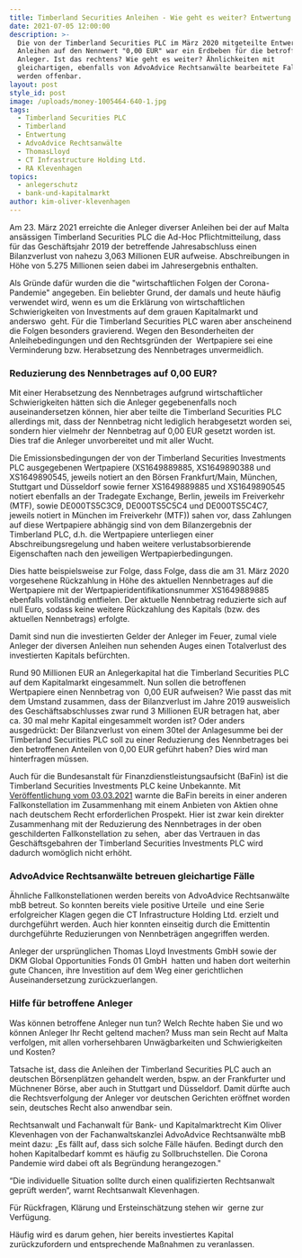 ```yaml
---
title: Timberland Securities Anleihen - Wie geht es weiter? Entwertung rechtmäßig?
date: 2021-07-05 12:00:00
description: >-
  Die von der Timberland Securities PLC im März 2020 mitgeteilte Entwertung von
  Anleihen auf den Nennwert "0,00 EUR" war ein Erdbeben für die betroffenen
  Anleger. Ist das rechtens? Wie geht es weiter? Ähnlichkeiten mit
  gleichartigen, ebenfalls von AdvoAdvice Rechtsanwälte bearbeitete Fallgruppen
  werden offenbar.
layout: post
style_id: post
image: /uploads/money-1005464-640-1.jpg
tags:
  - Timberland Securities PLC
  - Timberland
  - Entwertung
  - AdvoAdvice Rechtsanwälte
  - ThomasLloyd
  - CT Infrastructure Holding Ltd.
  - RA Klevenhagen
topics:
  - anlegerschutz
  - bank-und-kapitalmarkt
author: kim-oliver-klevenhagen
---
```

Am 23. März 2021 erreichte die Anleger diverser Anleihen bei der auf Malta ansässigen Timberland Securities PLC die Ad-Hoc Pflichtmitteilung, dass&nbsp; für das Geschäftsjahr 2019 der betreffende Jahresabschluss einen Bilanzverlust von nahezu 3,063 Millionen EUR aufweise. Abschreibungen in Höhe von 5.275 Millionen seien dabei im Jahresergebnis enthalten.

Als Gründe dafür wurden die die "wirtschaftlichen Folgen der Corona-Pandemie" angegeben. Ein beliebter Grund, der damals und heute häufig verwendet wird, wenn es um die Erklärung von wirtschaftlichen Schwierigkeiten von Investments auf dem grauen Kapitalmarkt und anderswo&nbsp; geht. Für die Timberland Securities PLC waren aber anscheinend die Folgen besonders gravierend. Wegen den Besonderheiten der Anleihebedingungen und den Rechtsgründen der &nbsp;Wertpapiere sei eine Verminderung bzw. Herabsetzung des Nennbetrages unvermeidlich.

### Reduzierung des Nennbetrages auf 0,00 EUR?

Mit einer Herabsetzung des Nennbetrages aufgrund wirtschaftlicher Schwierigkeiten hätten sich die Anleger gegebenenfalls noch auseinandersetzen können, hier aber teilte die Timberland Securities PLC allerdings mit, dass der Nennbetrag nicht lediglich herabgesetzt worden sei, sondern hier vielmehr der Nennbetrag auf 0,00 EUR gesetzt worden ist. Dies traf die Anleger unvorbereitet und mit aller Wucht.

Die Emissionsbedingungen der von der Timberland Securities Investments PLC ausgegebenen Wertpapiere (XS1649889885, XS1649890388 und XS1649890545, jeweils notiert an den Börsen Frankfurt/Main, München, Stuttgart und Düsseldorf sowie ferner XS1649889885 und XS1649890545 notiert ebenfalls an der Tradegate Exchange, Berlin, jeweils im Freiverkehr (MTF), sowie DE000TS5C3C9, DE000TS5C5C4 und DE000TS5C4C7, jeweils notiert in München im Freiverkehr (MTF)) sahen vor, dass Zahlungen auf diese Wertpapiere abhängig sind von dem Bilanzergebnis der Timberland PLC, d.h. die Wertpapiere unterliegen einer Abschreibungsregelung und haben weitere verlustabsorbierende Eigenschaften nach den jeweiligen Wertpapierbedingungen.

Dies hatte beispielsweise zur Folge, dass Folge, dass die am 31. März 2020 vorgesehene Rückzahlung in Höhe des aktuellen Nennbetrages auf die Wertpapiere mit der Wertpapieridentifikationsnummer XS1649889885 ebenfalls vollständig entfielen. Der aktuelle Nennbetrag reduzierte sich auf null Euro, sodass keine weitere Rückzahlung des Kapitals (bzw. des aktuellen Nennbetrags) erfolgte.

Damit sind nun die investierten Gelder der Anleger im Feuer, zumal viele Anleger der diversen Anleihen nun sehenden Auges einen Totalverlust des investierten Kapitals befürchten.&nbsp;

Rund 90 Millionen EUR an Anlegerkapital hat die Timberland Securities PLC auf dem Kapitalmarkt eingesammelt. Nun sollen die betroffenen Wertpapiere einen Nennbetrag von&nbsp; 0,00 EUR aufweisen? Wie passt das mit dem Umstand zusammen, dass der Bilanzverlust im Jahre 2019 ausweislich des Geschäftsabschlusses zwar rund 3 Millionen EUR betragen hat, aber ca. 30 mal mehr Kapital eingesammelt worden ist? Oder anders ausgedrückt: Der Bilanzverlust von einem 30tel der Anlagesumme bei der Timberland Securities PLC soll zu einer Reduzierung des Nennbetrages bei den betroffenen Anteilen von 0,00 EUR geführt haben? Dies wird man hinterfragen müssen.

Auch für die Bundesanstalt für Finanzdienstleistungsaufsicht (BaFin) ist die Timberland Securities Investments PLC keine Unbekannte. Mit [Veröffentlichung vom 03.03.2021](https://www.bafin.de/SharedDocs/Veroeffentlichungen/DE/Verbrauchermitteilung/weitere/2021/meldung_210303_Timberland_Securities_Investment_plc.html) warnte die BaFin bereits in einer anderen Fallkonstellation im Zusammenhang mit einem Anbieten von Aktien ohne nach deutschem Recht erforderlichen Prospekt. Hier ist zwar kein direkter Zusammenhang mit der Reduzierung des Nennbetrages in der oben geschilderten Fallkonstellation zu sehen,&nbsp; aber das Vertrauen in das Geschäftsgebahren der Timberland Securities Investments PLC wird dadurch womöglich nicht erhöht.

### AdvoAdvice Rechtsanwälte betreuen gleichartige Fälle

Ähnliche Fallkonstellationen werden bereits von AdvoAdvice Rechtsanwälte mbB betreut. So konnten bereits viele positive Urteile&nbsp; und eine Serie erfolgreicher Klagen gegen die CT Infrastructure Holding Ltd. erzielt und durchgeführt werden. Auch hier konnten einseitig durch die Emittentin durchgeführte Reduzierungen von Nennbeträgen angegriffen werden.

Anleger der ursprünglichen Thomas Lloyd Investments GmbH sowie der DKM Global Opportunities Fonds 01 GmbH &nbsp;hatten und haben dort weiterhin gute Chancen, ihre Investition auf dem Weg einer gerichtlichen Auseinandersetzung zurückzuerlangen.

### Hilfe für betroffene Anleger

Was können betroffene Anleger nun tun? Welch Rechte haben Sie und wo können Anleger Ihr Recht geltend machen? Muss man sein Recht auf Malta verfolgen, mit allen vorhersehbaren Unwägbarkeiten und Schwierigkeiten und Kosten?

Tatsache ist, dass die Anleihen der Timberland Securities PLC auch an deutschen Börsenplätzen gehandelt werden, bspw. an der Frankfurter und Müchnener Börse, aber auch in Stuttgart und Düsseldorf. Damit dürfte auch die Rechtsverfolgung der Anleger vor deutschen Gerichten eröffnet worden sein, deutsches Recht also anwendbar sein.

Rechtsanwalt und Fachanwalt für Bank- und Kapitalmarktrecht Kim Oliver Klevenhagen von der Fachanwaltskanzlei AdvoAdvice Rechtsanwälte mbB meint dazu: „Es fällt auf, dass sich solche Fälle häufen. Bedingt durch den hohen Kapitalbedarf kommt es häufig zu Sollbruchstellen. Die Corona Pandemie wird dabei oft als Begründung herangezogen."

“Die individuelle Situation sollte durch einen qualifizierten Rechtsanwalt geprüft werden“, warnt Rechtsanwalt Klevenhagen.

Für Rückfragen, Klärung und Ersteinschätzung stehen wir&nbsp; gerne zur Verfügung.

Häufig wird es darum gehen, hier bereits investiertes Kapital zurückzufordern und entsprechende Ma&szlig;nahmen zu veranlassen.

&nbsp;

&nbsp;

